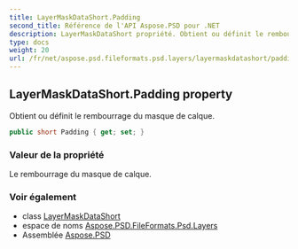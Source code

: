 ```yaml
---
title: LayerMaskDataShort.Padding
second_title: Référence de l'API Aspose.PSD pour .NET
description: LayerMaskDataShort propriété. Obtient ou définit le rembourrage du masque de calque.
type: docs
weight: 20
url: /fr/net/aspose.psd.fileformats.psd.layers/layermaskdatashort/padding/
---
```

## LayerMaskDataShort.Padding property

Obtient ou définit le rembourrage du masque de calque.

```csharp
public short Padding { get; set; }
```

### Valeur de la propriété

Le rembourrage du masque de calque.

### Voir également

* class [LayerMaskDataShort](../)
* espace de noms [Aspose.PSD.FileFormats.Psd.Layers](../../layermaskdatashort/)
* Assemblée [Aspose.PSD](../../../)


